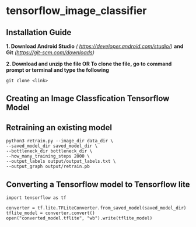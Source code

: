 # tensorflow_image_classifier

## Installation Guide

**1. Download Android Studio** *( https://developer.android.com/studio/)*   **and Git**  *(https://git-scm.com/downloads)* <br/>

**2. Download and unzip the file OR To clone the file, go to command prompt or terminal and type the following**
```
git clone <link>
```

## Creating an Image Classfication Tensorflow Model



## Retraining an existing model

```
python3 retrain.py --image_dir data_dir \
--saved_model_dir saved_model_dir \
--bottleneck_dir bottleneck_dir \
--how_many_training_steps 2000 \
--output_labels output/output_labels.txt \
--output_graph output/retrain.pb
```

## Converting a Tensorflow model to Tensorflow lite

```
import tensorflow as tf

converter = tf.lite.TFLiteConverter.from_saved_model(saved_model_dir)
tflite_model = converter.convert()
open("converted_model.tflite", "wb").write(tflite_model)
```
